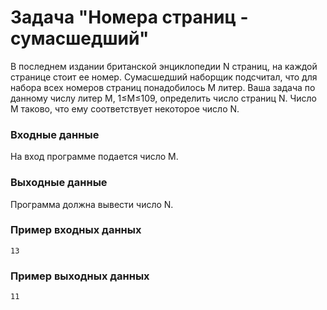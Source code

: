 # Задача "Номера страниц - сумасшедший"

В последнем издании британской энциклопедии N страниц, на каждой странице стоит ее номер. 
Сумасшедший наборщик подсчитал, что для набора всех номеров страниц понадобилось M литер. 
Ваша задача по данному числу литер M, 1≤M≤109, определить число страниц N. 
Число M таково, что ему соответствует некоторое число N.

### Входные данные
На вход программе подается число M.

### Выходные данные
Программа должна вывести число N.

### Пример входных данных
```
13
```

### Пример выходных данных
```
11
```
